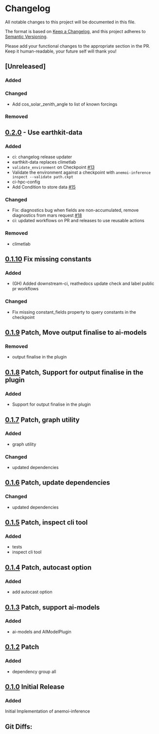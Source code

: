 # Changelog

All notable changes to this project will be documented in this file.

The format is based on [Keep a Changelog](https://keepachangelog.com/en/1.1.0/),
and this project adheres to [Semantic Versioning](https://semver.org/spec/v2.0.0.html).

Please add your functional changes to the appropriate section in the PR.
Keep it human-readable, your future self will thank you!

## [Unreleased]
### Added

### Changed

- Add cos_solar_zenith_angle to list of known forcings

### Removed


## [0.2.0](https://github.com/ecmwf/anemoi-inference/compare/0.1.9...0.2.0) - Use earthkit-data

### Added
- ci: changelog release updater
- earthkit-data replaces climetlab
- `validate_environment` on Checkpoint [#13](https://github.com/ecmwf/anemoi-inference/pull/13)
- Validate the environment against a checkpoint with `anemoi-inference inspect --validate path.ckpt`
- ci-hpc-config
- Add Condition to store data [#15](https://github.com/ecmwf/anemoi-inference/pull/15)

### Changed
- Fix: diagnostics bug when fields are non-accumulated, remove diagnostics from mars request [#18](https://github.com/ecmwf/anemoi-inference/pull/18)
- ci: updated workflows on PR and releases to use reusable actions

### Removed
- climetlab


## [0.1.10] Fix missing constants

### Added
- (GH) Added downstream-ci, reathedocs update check and label public pr workflows

### Changed
- Fix missing constant_fields property to query constants in the checkpoint

## [0.1.9] Patch, Move output finalise to ai-models

### Removed
- output finalise in the plugin

## [0.1.8] Patch, Support for output finalise in the plugin

### Added
- Support for output finalise in the plugin

## [0.1.7] Patch, graph utility

### Added
- graph utility

### Changed
- updated dependencies

## [0.1.6] Patch, update dependencies

### Changed
- updated dependencies

## [0.1.5] Patch, inspect cli tool

### Added
- tests
- inspect cli tool

## [0.1.4] Patch, autocast option

### Added
- add autocast option

## [0.1.3] Patch, support ai-models

### Added
- ai-models and AIModelPlugin

## [0.1.2] Patch

### Added
- dependency group all

## [0.1.0] Initial Release

### Added
Initial Implementation of anemoi-inference

## Git Diffs:
[0.1.10]: https://github.com/ecmwf/anemoi-inference/compare/0.1.9...0.1.10
[0.1.9]: https://github.com/ecmwf/anemoi-inference/compare/0.1.8...0.1.9
[0.1.8]: https://github.com/ecmwf/anemoi-inference/compare/0.1.7...0.1.8
[0.1.7]: https://github.com/ecmwf/anemoi-inference/compare/0.1.6...0.1.7
[0.1.6]: https://github.com/ecmwf/anemoi-inference/compare/0.1.5...0.1.6
[0.1.5]: https://github.com/ecmwf/anemoi-inference/compare/0.1.4...0.1.5
[0.1.4]: https://github.com/ecmwf/anemoi-inference/compare/0.1.3...0.1.4
[0.1.3]: https://github.com/ecmwf/anemoi-inference/compare/0.1.2...0.1.3
[0.1.2]: https://github.com/ecmwf/anemoi-inference/compare/0.1.1...0.1.2
[0.1.1]: https://github.com/ecmwf/anemoi-inference/compare/0.1.0...0.1.1
[0.1.0]: https://github.com/ecmwf/anemoi-inference/releases/tag/0.1.0
